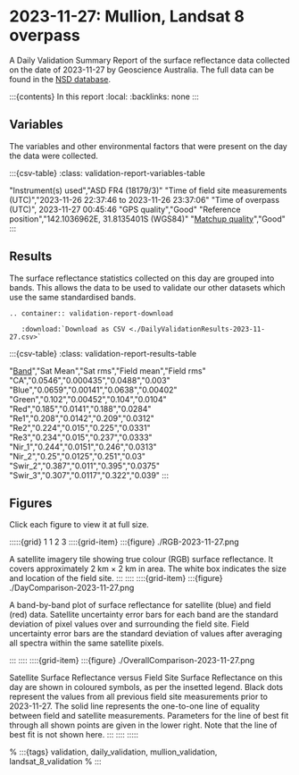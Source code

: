 # 2023-11-27: Mullion, Landsat 8 overpass

A Daily Validation Summary Report of the surface reflectance data collected on the date of 2023-11-27 by Geoscience&nbsp;Australia. The full data can be found in the [NSD database](https://www.dea.ga.gov.au/products/national-spectral-database).

:::{contents} In this report
:local:
:backlinks: none
:::

## Variables

The variables and other environmental factors that were present on the day the data were collected.

:::{csv-table}
:class: validation-report-variables-table

"Instrument(s) used","ASD FR4 (18179/3)"
"Time of field site measurements (UTC)","2023-11-26 22:37:46 to 2023-11-26 23:37:06"
"Time of overpass (UTC)", 2023-11-27 00:45:46
"GPS quality","Good"
"Reference position","142.1036962E, 31.8135401S (WGS84)"
"<a href='/guides/about/glossary/#pq' target='_blank'>Matchup quality</a>","Good"
:::

## Results

The surface reflectance statistics collected on this day are grouped into bands. This allows the data to be used to validate our other datasets which use the same standardised bands.

```{eval-rst}
.. container:: validation-report-download

   :download:`Download as CSV <./DailyValidationResults-2023-11-27.csv>`
```

:::{csv-table}
:class: validation-report-results-table

"<a href='/guides/about/glossary/#band' target='_blank'>Band</a>","Sat Mean","Sat rms","Field mean","Field rms"
"CA","0.0546","0.000435","0.0488","0.003"
"Blue","0.0659","0.00141","0.0638","0.00402"
"Green","0.102","0.00452","0.104","0.0104"
"Red","0.185","0.0141","0.188","0.0284"
"Re1","0.208","0.0142","0.209","0.0312"
"Re2","0.224","0.015","0.225","0.0331"
"Re3","0.234","0.015","0.237","0.0333"
"Nir_1","0.244","0.0151","0.246","0.0313"
"Nir_2","0.25","0.0125","0.251","0.03"
"Swir_2","0.387","0.011","0.395","0.0375"
"Swir_3","0.307","0.0117","0.322","0.039"
:::

## Figures

Click each figure to view it at full size.

:::::{grid} 1 1 2 3
::::{grid-item}
:::{figure} ./RGB-2023-11-27.png

A satellite imagery tile showing true colour (RGB) surface reflectance. It covers approximately 2 km × 2 km in area. The white box indicates the size and location of the field site.
:::
::::
::::{grid-item}
:::{figure} ./DayComparison-2023-11-27.png

A band-by-band plot of surface reflectance for satellite (blue) and field (red) data. Satellite uncertainty error bars for each band are the standard deviation of pixel values 
over and surrounding the field site. Field uncertainty error bars are the standard deviation of values after averaging all spectra within the same satellite pixels. 

:::
::::
::::{grid-item}
:::{figure} ./OverallComparison-2023-11-27.png

Satellite Surface Reflectance versus Field Site Surface Reflectance on this day are shown in coloured symbols, as per the insetted legend.
Black dots represent the values from all previous field site measurements prior to 2023-11-27. The solid line represents the one-to-one line
of equality between field and satellite measurements. Parameters for the line of best fit through all shown points are given in the lower right.
Note that the line of best fit is not shown here.
:::
::::
:::::

% :::{tags} validation, daily_validation, mullion_validation, landsat_8_validation
% :::
